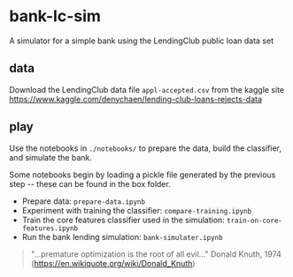 # bank-lc-sim
A simulator for a simple bank using the LendingClub public loan data set

## data
Download the LendingClub data file `appl-accepted.csv` from the kaggle site
https://www.kaggle.com/denychaen/lending-club-loans-rejects-data

## play
Use the notebooks in `./notebooks/` to prepare the data, build the classifier, and simulate the bank.

Some notebooks begin by loading a pickle file generated by the previous step -- these can be found in the box folder.

* Prepare data: `prepare-data.ipynb`
* Experiment with training the classifier: `compare-training.ipynb`
* Train the core features classifier used in the simulation: `train-on-core-features.ipynb`
* Run the bank lending simulation: `bank-simulater.ipynb`



>
>
> "...premature optimization is the root of all evil..."
> Donald Knuth, 1974 (https://en.wikiquote.org/wiki/Donald_Knuth)
